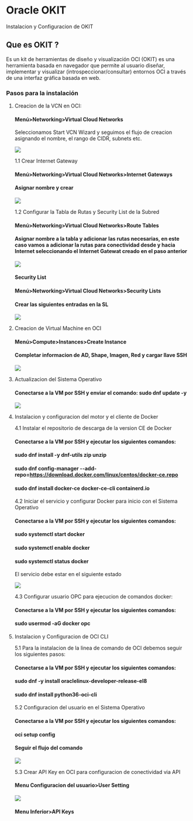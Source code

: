 # Oracle OKIT
Instalacion y Configuracion de OKIT

## Que es OKIT ?

Es un kit de herramientas de diseño y visualización OCI (OKIT) es una herramienta basada en navegador que permite al usuario diseñar, implementar y visualizar (introspeccionar/consultar) entornos OCI a través de una interfaz gráfica basada en web.

### Pasos para la instalación

1. Creacion de la VCN en OCI:
   #### Menú>Networking>Virtual Cloud Networks
   Seleccionamos Start VCN Wizard y seguimos el flujo de creacion asignando el nombre, el rango de CIDR, subnets etc.
     
   ![](https://github.com/johncdoracle/OKIT/blob/main/Images/Start-Wizard.jpg)


   1.1 Crear Internet Gateway
   #### Menú>Networking>Virtual Cloud Networks>Internet Gateways

   #### Asignar nombre y crear

   ![](https://github.com/johncdoracle/OKIT/blob/main/Images/IGW-create.jpg)
   
   1.2 Configurar la Tabla de Rutas y Security List de la Subred
   #### Menú>Networking>Virtual Cloud Networks>Route Tables

   #### Asignar nombre a la tabla y adicionar las rutas necesarias, en este caso vamos a adicionar la rutas para conectividad desde y hacia Internet seleccionando el Internet Gatewat creado en el paso anterior

   ![](https://github.com/johncdoracle/OKIT/blob/main/Images/RT-create.jpg)

   #### Security List
   #### Menú>Networking>Virtual Cloud Networks>Security Lists
   #### Crear las siguientes entradas en la SL 

   ![](https://github.com/johncdoracle/OKIT/blob/main/Images/SL-create.jpg)

2. Creacion de Virtual Machine en OCI
   #### Menú>Compute>Instances>Create Instance

   #### Completar informacion de AD, Shape, Imagen, Red y cargar llave SSH

   ![](https://github.com/johncdoracle/OKIT/blob/main/Images/VM-create.jpg)


3. Actualizacion del Sistema Operativo
   #### Conectarse a la VM por SSH y enviar el comando: sudo dnf update -y

   ![](https://github.com/johncdoracle/OKIT/blob/main/Images/DNF-update.jpg)

4. Instalacion y configuracion del motor y el cliente de Docker

   4.1 Instalar el repositorio de descarga de la version CE de Docker
   
   #### Conectarse a la VM por SSH y ejecutar los siguientes comandos:

   #### sudo dnf install -y dnf-utils zip unzip
   #### sudo dnf config-manager --add-repo=https://download.docker.com/linux/centos/docker-ce.repo
   #### sudo dnf install docker-ce docker-ce-cli containerd.io

   4.2 Iniciar el servicio y configurar Docker para inicio con el Sistema Operativo

   #### Conectarse a la VM por SSH y ejecutar los siguientes comandos:

   #### sudo systemctl start docker
   #### sudo systemctl enable docker
   #### sudo systemctl status docker

   El servicio debe estar en el siguiente estado

   ![](https://github.com/johncdoracle/OKIT/blob/main/Images/Docker-status.jpg)

   4.3 Configurar usuario OPC para ejecucion de comandos docker:

   #### Conectarse a la VM por SSH y ejecutar los siguientes comandos:
   #### sudo usermod -aG docker opc

5. Instalacion y Configuracion de OCI CLI

   5.1 Para la instalacion de la linea de comando de OCI debemos seguir los siguientes pasos:

   #### Conectarse a la VM por SSH y ejecutar los siguientes comandos:
   #### sudo dnf -y install oraclelinux-developer-release-el8
   #### sudo dnf install python36-oci-cli

   5.2 Configuracion del usuario en el Sistema Operativo

   #### Conectarse a la VM por SSH y ejecutar los siguientes comandos:

   #### oci setup config

   #### Seguir el flujo del comando

   ![](https://github.com/johncdoracle/OKIT/blob/main/Images/API-Key-create-2.jpg)

   5.3 Crear API Key en OCI para configuracion de conectividad via API

   #### Menu Configuracion del usuario>User Setting

   ![](https://github.com/johncdoracle/OKIT/blob/main/Images/API-Key-create-1.jpg)

   #### Menu Inferior>API Keys

   

   
   

    

   

   
   

